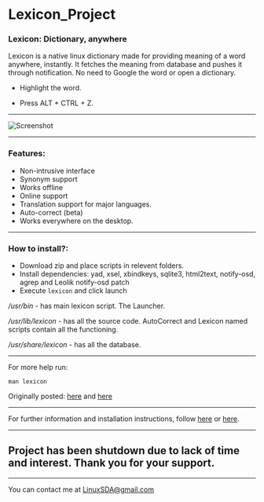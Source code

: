 # Lexicon_Project

### Lexicon: Dictionary, anywhere

Lexicon is a native linux dictionary made for providing meaning of a word anywhere, instantly.
It fetches the meaning from database and pushes it through notification. No need to Google the word or open a dictionary.

- Highlight the word.

- Press ALT + CTRL + Z.
---

![Screenshot](http://i.imgur.com/QV3wLFe.png?1)

---

### Features: 

- Non-intrusive interface
- Synonym support
- Works offline
- Online support
- Translation support for major languages.
- Auto-correct (beta)
- Works everywhere on the desktop.

---
### How to install?:

- Download zip and place scripts in relevent folders.
- Install dependencies: yad, xsel, xbindkeys, sqlite3, html2text, notify-osd, agrep and Leolik notify-osd patch
- Execute ```lexicon``` and click launch

*/usr/bin* - has main lexicon script. The Launcher.

*/usr/lib/lexicon* - has all the source code. AutoCorrect and Lexicon named scripts contain all the functioning.

*/usr/share/lexicon* - has all the database.

---

For more help run:

    man lexicon    

Originally posted: [here](https://redd.it/3z1ci3) and [here](https://redd.it/3z1b0m)

--------------------------------------------------------------------------------

For further information and installation instructions, follow [here](https://redd.it/3z1b0m) or [here](https://redd.it/3z1ci3).

------------------------------------------------------------------------------------------------------

## Project has been shutdown due to lack of time and interest. Thank you for your support.

-------------------------------------------------------------------------------------------------------  

You can contact me at LinuxSDA@gmail.com    
